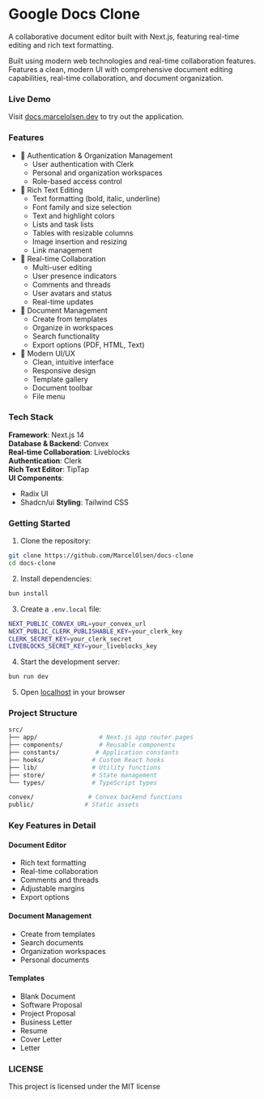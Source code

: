 # Google Docs Clone

A collaborative document editor built with Next.js, featuring real-time editing and rich text formatting.

Built using modern web technologies and real-time collaboration features. Features a clean, modern UI with comprehensive document editing capabilities, real-time collaboration, and document organization.

### Live Demo

Visit [docs.marcelolsen.dev](https://docs.marcelolsen.dev) to try out the application.

### Features

- 🔐 Authentication & Organization Management
  - User authentication with Clerk
  - Personal and organization workspaces
  - Role-based access control
- 📝 Rich Text Editing
  - Text formatting (bold, italic, underline)
  - Font family and size selection
  - Text and highlight colors
  - Lists and task lists
  - Tables with resizable columns
  - Image insertion and resizing
  - Link management
- 👥 Real-time Collaboration
  - Multi-user editing
  - User presence indicators
  - Comments and threads
  - User avatars and status
  - Real-time updates
- 📄 Document Management
  - Create from templates
  - Organize in workspaces
  - Search functionality
  - Export options (PDF, HTML, Text)
- 🎨 Modern UI/UX
  - Clean, intuitive interface
  - Responsive design
  - Template gallery
  - Document toolbar
  - File menu

### Tech Stack

**Framework**: Next.js 14 \
**Database & Backend**: Convex \
**Real-time Collaboration**: Liveblocks \
**Authentication**: Clerk \
**Rich Text Editor**: TipTap \
**UI Components**:

- Radix UI
- Shadcn/ui
  **Styling**: Tailwind CSS

### Getting Started

1. Clone the repository:

```bash
git clone https://github.com/MarcelOlsen/docs-clone
cd docs-clone
```

2. Install dependencies:

```bash
bun install
```

3. Create a `.env.local` file:

```bash
NEXT_PUBLIC_CONVEX_URL=your_convex_url
NEXT_PUBLIC_CLERK_PUBLISHABLE_KEY=your_clerk_key
CLERK_SECRET_KEY=your_clerk_secret
LIVEBLOCKS_SECRET_KEY=your_liveblocks_key
```

4. Start the development server:

```bash
bun run dev
```

5. Open [localhost](http://localhost:3000) in your browser

### Project Structure

```bash
src/
├── app/                 # Next.js app router pages
├── components/          # Reusable components
├── constants/          # Application constants
├── hooks/             # Custom React hooks
├── lib/               # Utility functions
├── store/             # State management
└── types/             # TypeScript types

convex/               # Convex backend functions
public/              # Static assets
```

### Key Features in Detail

#### Document Editor

- Rich text formatting
- Real-time collaboration
- Comments and threads
- Adjustable margins
- Export options

#### Document Management

- Create from templates
- Search documents
- Organization workspaces
- Personal documents

#### Templates

- Blank Document
- Software Proposal
- Project Proposal
- Business Letter
- Resume
- Cover Letter
- Letter

### LICENSE

This project is licensed under the MIT license
